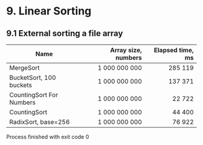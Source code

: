 # 9. Linear Sorting

## 9.1 External sorting a file array 

| Name                      | Array size, numbers |   Elapsed time, ms  |
|---------------------------|--------------------:|--------------------:|
| MergeSort                 |       1 000 000 000 |             285 119 |
| BucketSort, 100 buckets   |       1 000 000 000 |             137 371 |
| CountingSort For Numbers  |       1 000 000 000 |              22 722 |
| CountingSort              |       1 000 000 000 |              44 400 |
| RadixSort, base=256       |       1 000 000 000 |              76 922 |

Process finished with exit code 0
